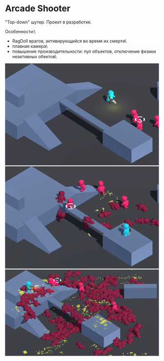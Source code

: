 # Arcade Shooter
"Top-down" шутер. Проект в разработке. 

Особенности:\
- RagDoll врагов, активирующийся во время их смерти\
- плавная камера\
- повышение производительности: пул объектов, отключение физики неактивных обектов\

<img src="/ArcadeShooter(Unity)/pics/AS_1.gif" alt="game pic"/>

<img src="/ArcadeShooter(Unity)/pics/AS_2.gif" alt="game pic"/>

<img src="/ArcadeShooter(Unity)/pics/AS_3.png" alt="game pic"/>



